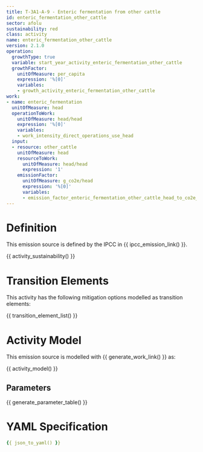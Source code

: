 ```yaml
---
title: T-3A1-A-9 - Enteric fermentation from other cattle
id: enteric_fermentation_other_cattle
sector: afolu
sustainability: red
class: activity
name: enteric_fermentation_other_cattle
version: 2.1.0
operation:
  growthType: true
  variable: start_year_activity_enteric_fermentation_other_cattle
  growthFactor:
    unitOfMeasure: per_capita
    expression: '%[0]'
    variables:
    - growth_activity_enteric_fermentation_other_cattle
work:
- name: enteric_fermentation
  unitOfMeasure: head
  operationToWork:
    unitOfMeasure: head/head
    expression: '%[0]'
    variables:
    - work_intensity_direct_operations_use_head
  input:
  - resource: other_cattle
    unitOfMeasure: head
    resourceToWork:
      unitOfMeasure: head/head
      expression: '1'
    emissionFactor:
      unitOfMeasure: g_co2e/head
      expression: '%[0]'
      variables:
      - emission_factor_enteric_fermentation_other_cattle_head_to_co2e_gram
---
```

# Definition
This emission source is defined by the IPCC in {{ ipcc_emission_link() }}.


{{ activity_sustainability() }}

# Transition Elements

This activity has the following mitigation options modelled as transition elements:

{{ transition_element_list() }}

# Activity Model
This emission source is modelled with {{ generate_work_link() }} as:

{{ activity_model() }}

## Parameters

{{ generate_parameter_table() }}

# YAML Specification

```yaml
{{ json_to_yaml() }}
```